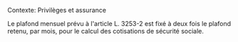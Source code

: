 Contexte: Privilèges et assurance

Le plafond mensuel prévu à l'article L. 3253-2 est fixé à deux fois le plafond retenu, par mois, pour le calcul des cotisations de sécurité sociale.